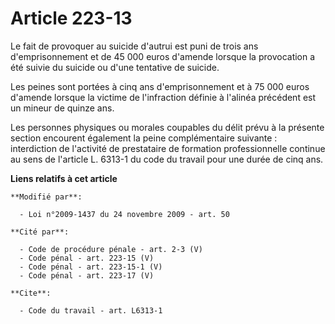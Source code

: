 # Article 223-13

Le fait de provoquer au suicide d'autrui est puni de trois ans d'emprisonnement et de 45 000 euros d'amende lorsque la
provocation a été suivie du suicide ou d'une tentative de suicide.

Les peines sont portées à cinq ans d'emprisonnement et à 75 000 euros d'amende lorsque la victime de l'infraction définie à
l'alinéa précédent est un mineur de quinze ans.

Les personnes physiques ou morales coupables du délit prévu à la présente section encourent également la peine complémentaire
suivante : interdiction de l'activité de prestataire de formation professionnelle continue au sens de l'article L. 6313-1 du
code du travail pour une durée de cinq ans.

**Liens relatifs à cet article**

	**Modifié par**:

	  - Loi n°2009-1437 du 24 novembre 2009 - art. 50

	**Cité par**:

	  - Code de procédure pénale - art. 2-3 (V)
	  - Code pénal - art. 223-15 (V)
	  - Code pénal - art. 223-15-1 (V)
	  - Code pénal - art. 223-17 (V)

	**Cite**:

	  - Code du travail - art. L6313-1
